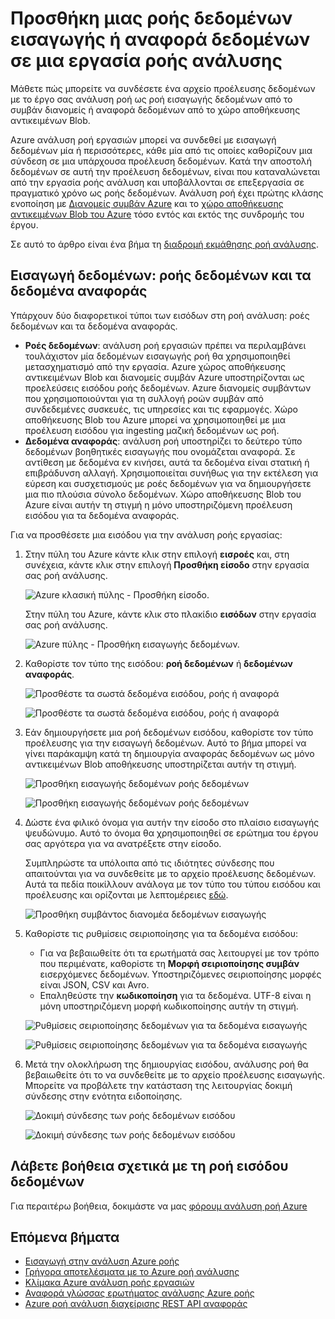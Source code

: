 <properties
    pageTitle="Προσθήκη μιας εισαγωγής δεδομένων για τις εργασίες ροής ανάλυση | Microsoft Azure"
    description="Μάθετε πώς μπορείτε να συνδέσετε ένα αρχείο προέλευσης δεδομένων με το έργο σας ανάλυση ροή ως ροή εισαγωγής δεδομένων από δεδομένα διανομείς συμβάν ή αναφοράς από χώρο αποθήκευσης στο ιστολόγιο."
    keywords="δεδομένα εισαγωγής, η ροή δεδομένων"
    documentationCenter=""
    services="stream-analytics"
    authors="jeffstokes72"
    manager="jhubbard"
    editor="cgronlun"
/>

<tags
    ms.service="stream-analytics"
    ms.devlang="na"
    ms.topic="article"
    ms.tgt_pltfrm="na"
    ms.workload="data-services"
    ms.date="09/26/2016"
    ms.author="jeffstok"
/>


# <a name="add-a-streaming-data-input-or-reference-data-to-a-stream-analytics-job"></a>Προσθήκη μιας ροής δεδομένων εισαγωγής ή αναφορά δεδομένων σε μια εργασία ροής ανάλυσης

Μάθετε πώς μπορείτε να συνδέσετε ένα αρχείο προέλευσης δεδομένων με το έργο σας ανάλυση ροή ως ροή εισαγωγής δεδομένων από το συμβάν διανομείς ή αναφορά δεδομένων από το χώρο αποθήκευσης αντικειμένων Blob.

Azure ανάλυση ροή εργασιών μπορεί να συνδεθεί με εισαγωγή δεδομένων μία ή περισσότερες, κάθε μία από τις οποίες καθορίζουν μια σύνδεση σε μια υπάρχουσα προέλευση δεδομένων. Κατά την αποστολή δεδομένων σε αυτή την προέλευση δεδομένων, είναι που καταναλώνεται από την εργασία ροής ανάλυση και υποβάλλονται σε επεξεργασία σε πραγματικό χρόνο ως ροής δεδομένων. Ανάλυση ροή έχει πρώτης κλάσης ενοποίηση με [Διανομείς συμβάν Azure](https://azure.microsoft.com/services/event-hubs/) και το [χώρο αποθήκευσης αντικειμένων Blob του Azure](../storage/storage-dotnet-how-to-use-blobs.md) τόσο εντός και εκτός της συνδρομής του έργου.

Σε αυτό το άρθρο είναι ένα βήμα τη [διαδρομή εκμάθησης ροή ανάλυσης](/documentation/learning-paths/stream-analytics/).

## <a name="data-input-streaming-data-and-reference-data"></a>Εισαγωγή δεδομένων: ροής δεδομένων και τα δεδομένα αναφοράς

Υπάρχουν δύο διαφορετικοί τύποι των εισόδων στη ροή ανάλυση: ροές δεδομένων και τα δεδομένα αναφοράς.

- **Ροές δεδομένων**: ανάλυση ροή εργασιών πρέπει να περιλαμβάνει τουλάχιστον μία δεδομένων εισαγωγής ροή θα χρησιμοποιηθεί μετασχηματισμό από την εργασία. Azure χώρος αποθήκευσης αντικειμένων Blob και διανομείς συμβάν Azure υποστηρίζονται ως προελεύσεις εισόδου ροής δεδομένων. Azure διανομείς συμβάντων που χρησιμοποιούνται για τη συλλογή ροών συμβάν από συνδεδεμένες συσκευές, τις υπηρεσίες και τις εφαρμογές. Χώρο αποθήκευσης Blob του Azure μπορεί να χρησιμοποιηθεί με μια προέλευση εισόδου για ingesting μαζική δεδομένων ως ροή.  
- **Δεδομένα αναφοράς**: ανάλυση ροή υποστηρίζει το δεύτερο τύπο δεδομένων βοηθητικές εισαγωγής που ονομάζεται αναφορά.  Σε αντίθεση με δεδομένα εν κινήσει, αυτά τα δεδομένα είναι στατική ή επιβράδυνση αλλαγή.  Χρησιμοποιείται συνήθως για την εκτέλεση για εύρεση και συσχετισμούς με ροές δεδομένων για να δημιουργήσετε μια πιο πλούσια σύνολο δεδομένων.  Χώρο αποθήκευσης Blob του Azure είναι αυτήν τη στιγμή η μόνο υποστηριζόμενη προέλευση εισόδου για τα δεδομένα αναφοράς.  

Για να προσθέσετε μια εισόδου για την ανάλυση ροής εργασίας:

1. Στην πύλη του Azure κάντε κλικ στην επιλογή **εισροές** και, στη συνέχεια, κάντε κλικ στην επιλογή **Προσθήκη είσοδο** στην εργασία σας ροή ανάλυσης.

    ![Azure κλασική πύλης - Προσθήκη είσοδο.](./media/stream-analytics-add-inputs/1-stream-analytics-add-inputs.png)  

    Στην πύλη του Azure, κάντε κλικ στο πλακίδιο **εισόδων** στην εργασία σας ροή ανάλυσης.  

    ![Azure πύλης - Προσθήκη εισαγωγής δεδομένων.](./media/stream-analytics-add-inputs/7-stream-analytics-add-inputs.png)  

2. Καθορίστε τον τύπο της εισόδου: **ροή δεδομένων** ή **δεδομένων αναφοράς**.

    ![Προσθέστε τα σωστά δεδομένα εισόδου, ροής ή αναφορά](./media/stream-analytics-add-inputs/2-stream-analytics-add-inputs.png)  

    ![Προσθέστε τα σωστά δεδομένα εισόδου, ροής ή αναφορά](./media/stream-analytics-add-inputs/8-stream-analytics-add-inputs.png)  

3. Εάν δημιουργήσετε μια ροή δεδομένων εισόδου, καθορίστε τον τύπο προέλευσης για την εισαγωγή δεδομένων.  Αυτό το βήμα μπορεί να γίνει παράκαμψη κατά τη δημιουργία αναφοράς δεδομένων ως μόνο αντικειμένων Blob αποθήκευσης υποστηρίζεται αυτήν τη στιγμή.

    ![Προσθήκη εισαγωγής δεδομένων ροής δεδομένων](./media/stream-analytics-add-inputs/3-stream-analytics-add-inputs.png)  

    ![Προσθήκη εισαγωγής δεδομένων ροής δεδομένων](./media/stream-analytics-add-inputs/9-stream-analytics-add-inputs.png)  

4. Δώστε ένα φιλικό όνομα για αυτήν την είσοδο στο πλαίσιο εισαγωγής ψευδώνυμο.  Αυτό το όνομα θα χρησιμοποιηθεί σε ερώτημα του έργου σας αργότερα για να ανατρέξετε στην είσοδο.

    Συμπληρώστε τα υπόλοιπα από τις ιδιότητες σύνδεσης που απαιτούνται για να συνδεθείτε με το αρχείο προέλευσης δεδομένων. Αυτά τα πεδία ποικίλλουν ανάλογα με τον τύπο του τύπου εισόδου και προέλευσης και ορίζονται με λεπτομέρειες [εδώ](stream-analytics-create-a-job.md).  

    ![Προσθήκη συμβάντος διανομέα δεδομένων εισαγωγής](./media/stream-analytics-add-inputs/4-stream-analytics-add-inputs.png)  

5. Καθορίστε τις ρυθμίσεις σειριοποίησης για τα δεδομένα εισόδου:
    - Για να βεβαιωθείτε ότι τα ερωτήματά σας λειτουργεί με τον τρόπο που περιμένατε, καθορίστε τη **Μορφή σειριοποίησης συμβάν** εισερχόμενες δεδομένων.  Υποστηριζόμενες σειριοποίησης μορφές είναι JSON, CSV και Avro.
    - Επαληθεύστε την **κωδικοποίηση** για τα δεδομένα.  UTF-8 είναι η μόνη υποστηριζόμενη μορφή κωδικοποίησης αυτήν τη στιγμή.

    ![Ρυθμίσεις σειριοποίησης δεδομένων για τα δεδομένα εισαγωγής](./media/stream-analytics-add-inputs/5-stream-analytics-add-inputs.png)  

    ![Ρυθμίσεις σειριοποίησης δεδομένων για τα δεδομένα εισαγωγής](./media/stream-analytics-add-inputs/10-stream-analytics-add-inputs.png)  

6. Μετά την ολοκλήρωση της δημιουργίας εισόδου, ανάλυσης ροή θα βεβαιωθείτε ότι το να συνδεθείτε με το αρχείο προέλευσης εισαγωγής.  Μπορείτε να προβάλετε την κατάσταση της λειτουργίας δοκιμή σύνδεσης στην ενότητα ειδοποίησης.

    ![Δοκιμή σύνδεσης των ροής δεδομένων εισόδου](./media/stream-analytics-add-inputs/6-stream-analytics-add-inputs.png)  

    ![Δοκιμή σύνδεσης των ροής δεδομένων εισόδου](./media/stream-analytics-add-inputs/11-stream-analytics-add-inputs.png)  

## <a name="get-help-with-streaming-data-inputs"></a>Λάβετε βοήθεια σχετικά με τη ροή εισόδου δεδομένων
Για περαιτέρω βοήθεια, δοκιμάστε να μας [φόρουμ ανάλυση ροή Azure](https://social.msdn.microsoft.com/Forums/en-US/home?forum=AzureStreamAnalytics)

## <a name="next-steps"></a>Επόμενα βήματα

- [Εισαγωγή στην ανάλυση Azure ροής](stream-analytics-introduction.md)
- [Γρήγορα αποτελέσματα με το Azure ροή ανάλυσης](stream-analytics-get-started.md)
- [Κλίμακα Azure ανάλυση ροής εργασιών](stream-analytics-scale-jobs.md)
- [Αναφορά γλώσσας ερωτήματος ανάλυσης Azure ροής](https://msdn.microsoft.com/library/azure/dn834998.aspx)
- [Azure ροή ανάλυση διαχείρισης REST API αναφοράς](https://msdn.microsoft.com/library/azure/dn835031.aspx)

